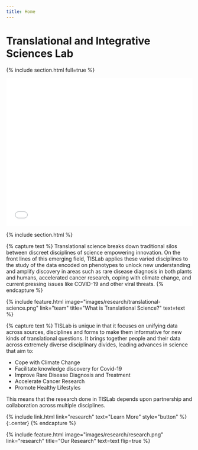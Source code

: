 ```yaml
---
title: Home
---
```


# Trans<wbr>lational and Inte<wbr>grative Sciences Lab

{% include section.html full=true %}

<style>
  iframe {
    width: 100%;
    height: min(400px, 50vw);
    border: none;
  }
</style>
  
<iframe src="map"></iframe>

{% include section.html %}

{% capture text %}
Translational science breaks down traditional silos between discreet disciplines of science empowering innovation.
On the front lines of this emerging field, TISLab applies these varied disciplines to the study of the data encoded on phenotypes to unlock new understanding and amplify discovery in areas such as rare disease diagnosis in both plants and humans, accelerated cancer research, coping with climate change, and current pressing issues like COVID-19 and other viral threats.
{% endcapture %}

{%
  include feature.html
  image="images/research/translational-science.png"
  link="team"
  title="What is Translational Science?"
  text=text
%}

{% capture text %}
TISLab is unique in that it focuses on unifying data across sources, disciplines and forms to make them informative for new kinds of translational questions.
It brings together people and their data across extremely diverse disciplinary divides, leading advances in science that aim to:

- Cope with Climate Change
- Facilitate knowledge discovery for Covid-19
- Improve Rare Disease Diagnosis and Treatment
- Accelerate Cancer Research
- Promote Healthy Lifestyles

This means that the research done in TISLab depends upon partnership and collaboration across multiple disciplines.

{% include link.html link="research" text="Learn More" style="button" %}
{:.center}
{% endcapture %}

{%
  include feature.html
  image="images/research/research.png"
  link="research"
  title="Our Research"
  text=text
  flip=true
%}
